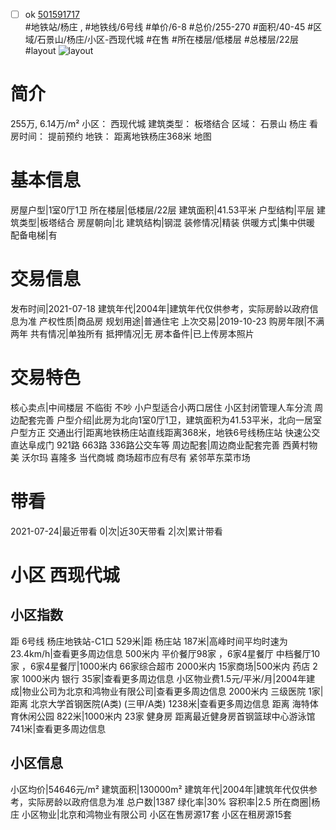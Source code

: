 - [ ] ok [501591717](https://bj.5i5j.com/ershoufang/501591717.html)  
 #地铁站/杨庄 ,  #地铁线/6号线
#单价/6-8 #总价/255-270 #面积/40-45   #区域/石景山/杨庄/小区-西现代城 #在售 #所在楼层/低楼层 #总楼层/22层 #layout 
![layout](http://image2a.5i5j.com/bdir/layout/356210.jpg_P5.jpg) 
# 简介 
 255万,  6.14万/m² 
小区： 西现代城
建筑类型： 板塔结合
区域： 石景山 杨庄
看房时间： 提前预约
地铁： 距离地铁杨庄368米 地图
# 基本信息 
 房屋户型|1室0厅1卫
所在楼层|低楼层/22层
建筑面积|41.53平米
户型结构|平层
建筑类型|板塔结合
房屋朝向|北
建筑结构|钢混
装修情况|精装
供暖方式|集中供暖
配备电梯|有
# 交易信息 
 发布时间|2021-07-18
建筑年代|2004年|建筑年代仅供参考，实际房龄以政府信息为准
产权性质|商品房
规划用途|普通住宅
上次交易|2019-10-23
购房年限|不满两年
共有情况|单独所有
抵押情况|无
房本备件|已上传房本照片
# 交易特色 
 核心卖点|中间楼层 不临街 不吵 小户型适合小两口居住 小区封闭管理人车分流 周边配套完善
户型介绍|此房为北向1室0厅1卫，建筑面积为41.53平米，北向一居室 户型方正
交通出行|距离地铁杨庄站直线距离368米，地铁6号线杨庄站 快速公交直达阜成门  921路 663路 336路公交车等
周边配套|周边商业配套完善 西黄村物美 沃尔玛  喜隆多 当代商城  商场超市应有尽有 紧邻苹东菜市场
# 带看 
 2021-07-24|最近带看	 0|次|近30天带看	 2|次|累计带看
# 小区 西现代城
## 小区指数 
 距 6号线 杨庄地铁站-C1口 529米|距 杨庄站 187米|高峰时间平均时速为23.4km/h|查看更多周边信息
500米内 平价餐厅98家 ，6家4星餐厅
中档餐厅10家 ，6家4星餐厅|1000米内 66家综合超市
2000米内 15家商场|500米内 药店 2家
1000米内 银行 35家|查看更多周边信息
小区物业费1.5元/平米/月|2004年建成|物业公司为北京和鸿物业有限公司|查看更多周边信息
2000米内 三级医院 1家|距离 北京大学首钢医院(A类) (三甲/A类) 1238米|查看更多周边信息
距离 海特体育休闲公园 822米|1000米内 23家 健身房
距离最近健身房首钢篮球中心游泳馆 741米|查看更多周边信息
## 小区信息 
 小区均价|54646元/m²
建筑面积|130000m²
建筑年代|2004年|建筑年代仅供参考，实际房龄以政府信息为准
总户数|1387
绿化率|30%
容积率|2.5
所在商圈|杨庄
小区物业|北京和鸿物业有限公司
小区在售房源17套
小区在租房源15套
